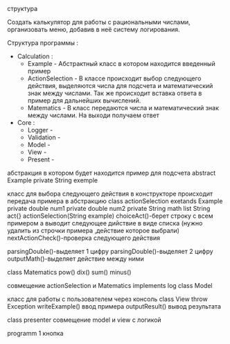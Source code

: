 структура

Создать калькулятор для работы с рациональными числами, организовать меню, добавив в неё систему логирования.


Структура программы :

- Calculation :
    - Example - Абстрактный класс в котором находится введенный пример
    - ActionSelection - В классе происходит выбор следующего действия, выделяются числа для подсчета и математический знак между числами. Так же происходит вставка ответа в пример для дальнейших вычислений.
    - Matematics - В класс передаются числа и математический знак между числами. На выходи получаем ответ  
- Core :
    - Logger -
    - Validation -
    - Model -
    - View -        
    - Present -        




абстракция в котором будет находится пример для подсчета 
abstract Example
private String exemple


класс для выбора следующего действия 
в конструкторе происходит передача примера в абстракцию
class actionSelection exetands Example
private double num1
private double num2
private String math
list String act{}
actionSelection(String example)
choiceAct()-берет строку с всем примером а выводит следующее дийствие в виде списка  (нужно удалить из строчки примера ,действие которое выбрали)
nextActionCheck()-проверка следующего действия 

parsingDouble()-выделяет 1 цифру 
parsingDouble()-выделяет 2 цифру 
outputMath()-выделяет действие между ними


class Matematics 
pow() 
dix()
sum()
minus()


совмещение actionSelection и Matematics implements log
class Model


класс для работы с пользователем через консоль
class View throw Exception
writeExample() ввод примера
outputResult() вывод результата


class presenter
совмещение model и view с логикой 


programm
1 кнопка